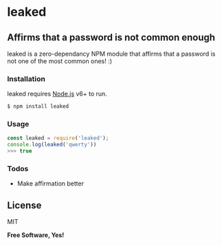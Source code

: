 # leaked

## Affirms that a password is not common enough

leaked is a zero-dependancy NPM module that affirms that a password is not one of the most common ones! :)

### Installation

leaked requires [Node.js](https://nodejs.org/) v6+ to run.

```sh
$ npm install leaked
```

### Usage

``` javascript
const leaked = require('leaked');
console.log(leaked('qwerty'))
>>> true
```

### Todos
 - Make affirmation better

License
----
MIT

**Free Software, Yes!**
